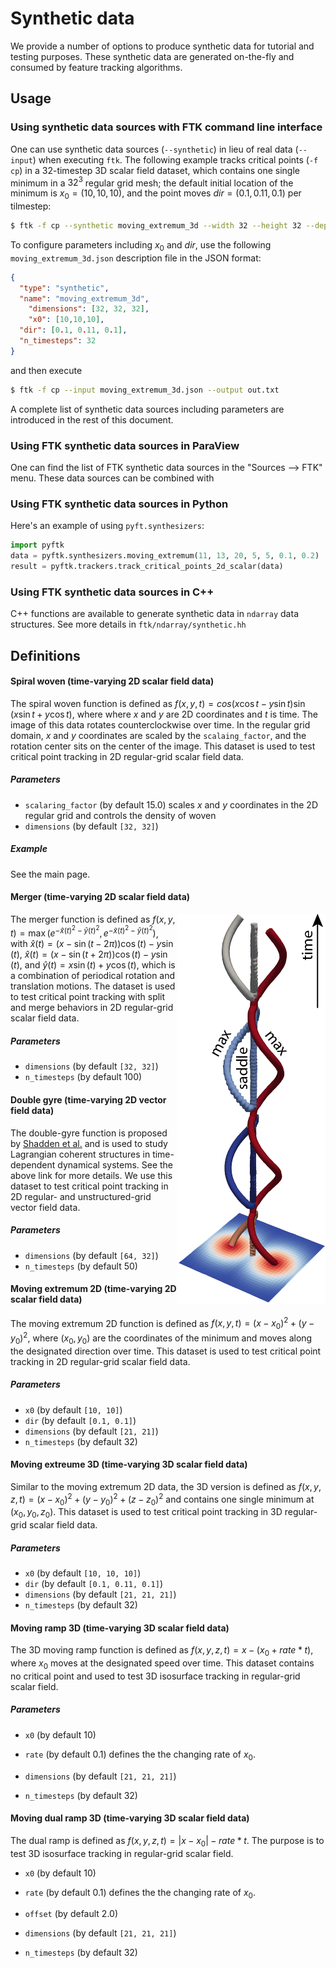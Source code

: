 # Synthetic data

We provide a number of options to produce synthetic data for tutorial and testing purposes.  These synthetic data are generated on-the-fly and consumed by feature tracking algorithms.

## Usage

### Using synthetic data sources with FTK command line interface

One can use synthetic data sources (`--synthetic`) in lieu of real data (`--input`) when executing `ftk`.   The following example tracks critical points (`-f cp`) in a 32-timestep 3D scalar field dataset, which contains one single minimum in a $32^3$ regular grid mesh; the default initial location of the minimum is $x_0=(10, 10, 10)$, and the point moves $dir=(0.1, 0.11, 0.1)$ per tilmestep: 

```bash
$ ftk -f cp --synthetic moving_extremum_3d --width 32 --height 32 --depth 32 --timesteps 32 --output out.txt
```

To configure parameters including $x_0$ and $dir$, use the following `moving_extremum_3d.json` description file in the JSON format: 

```json
{
  "type": "synthetic",
  "name": "moving_extremum_3d",
	"dimensions": [32, 32, 32],
	"x0": [10,10,10],
  "dir": [0.1, 0.11, 0.1],
  "n_timesteps": 32
}
```

and then execute

```bash
$ ftk -f cp --input moving_extremum_3d.json --output out.txt
```

A complete list of synthetic data sources including parameters are introduced in the rest of this document.

### Using FTK synthetic data sources in ParaView

One can find the list of FTK synthetic data sources in the "Sources --> FTK" menu.  These data sources can be combined with 

### Using FTK synthetic data sources in Python

Here's an example of using `pyft.synthesizers`: 

```python
import pyftk
data = pyftk.synthesizers.moving_extremum(11, 13, 20, 5, 5, 0.1, 0.2)
result = pyftk.trackers.track_critical_points_2d_scalar(data)
```

### Using FTK synthetic data sources in C++

C++ functions are available to generate synthetic data in `ndarray` data structures.  See more details in `ftk/ndarray/synthetic.hh`

## Definitions

#### Spiral woven (time-varying 2D scalar field data)

The spiral woven function is defined as $f(x,y,t)=cos(x\cos t - y\sin t) \sin(x\sin t + y\cos t),$ where where $x$ and $y$ are 2D coordinates and $t$ is time.  The image of this data rotates counterclockwise over time.  In the regular grid domain, $x$ and $y$ coordinates are scaled by the `scalaing_factor`, and the rotation center sits on the center of the image.  This dataset is used to test critical point tracking in 2D regular-grid scalar field data. 

##### Parameters

* `scalaring_factor` (by default 15.0) scales $x$ and $y$ coordinates in the 2D regular grid and controls the density of woven
* `dimensions` (by default `[32, 32]`)

##### Example

See the main page.

#### Merger (time-varying 2D scalar field data)

<img align="right" src="images/merger.png">

The merger function is defined as $f(x,y,t)=\max(e^{-\hat{x}(t)^2-\hat{y}(t)^2}, e^{-\tilde{x}(t)^2-\hat{y}(t)^2})$, with $\hat{x}(t)=(x-\sin(t-2\pi))\cos(t)-y\sin(t)$, $\hat{x}(t)=(x-\sin(t+2\pi))\cos(t)-y\sin(t)$, and $\hat{y}(t)=x\sin(t)+y\cos(t)$, which is a combination of periodical rotation and translation motions.  The dataset is used to test critical point tracking with split and merge behaviors in 2D regular-grid scalar field data.

##### Parameters

* `dimensions` (by default `[32, 32]`)
* `n_timesteps` (by default 100)

#### Double gyre (time-varying 2D vector field data)

The double-gyre function is proposed by [Shadden et al.](https://shaddenlab.berkeley.edu/uploads/LCS-tutorial/examples.html) and is used to study Lagrangian coherent structures in time-dependent dynamical systems.  See the above link for more details.  We use this dataset to test critical point tracking in 2D regular- and unstructured-grid vector field data.

##### Parameters

* `dimensions` (by default `[64, 32]`)
* `n_timesteps` (by default 50)

#### Moving extremum 2D (time-varying 2D scalar field data)

The moving extremum 2D function is defined as $f(x, y, t)=(x-x_0)^2 + (y-y_0)^2$, where $(x_0, y_0)$ are the coordinates of the minimum and moves along the designated direction over time.  This dataset is used to test critical point tracking in 2D regular-grid scalar field data. 

##### Parameters

* `x0` (by default `[10, 10]`)
* `dir` (by default `[0.1, 0.1]`)
* `dimensions` (by default `[21, 21]`)
* `n_timesteps` (by default 32)

#### Moving extreume 3D (time-varying 3D scalar field data)

Similar to the moving extremum 2D data, the 3D version is defined as $f(x, y, z, t)=(x-x_0)^2 + (y-y_0)^2 + (z-z_0)^2$ and contains one single minimum at $(x_0, y_0, z_0)$.  This dataset is used to test critical point tracking in 3D regular-grid scalar field data. 

##### Parameters 

* `x0` (by default `[10, 10, 10]`)
* `dir` (by default `[0.1, 0.11, 0.1]`)
* `dimensions` (by default `[21, 21, 21]`)
* `n_timesteps` (by default 32)

#### Moving ramp 3D (time-varying 3D scalar field data)

The 3D moving ramp function is defined as $f(x,y,z,t)=x - (x_0 + rate*t)$, where $x_0$ moves at the designated speed over time.  This dataset contains no critical point and used to test 3D isosurface tracking in regular-grid scalar field.

##### Parameters

* `x0` (by default 10)
* `rate` (by default 0.1) defines the the changing rate of $x_0$.

* `dimensions` (by default `[21, 21, 21]`)
* `n_timesteps` (by default 32)

#### Moving dual ramp 3D (time-varying 3D scalar field data)

The dual ramp is defined as $f(x,y,z,t)=|x-x_0|-rate*t$.  The purpose is to test 3D isosurface tracking in regular-grid scalar field.

* `x0` (by default 10)
* `rate` (by default 0.1) defines the the changing rate of $x_0$.
* `offset` (by default 2.0)

* `dimensions` (by default `[21, 21, 21]`)
* `n_timesteps` (by default 32)

